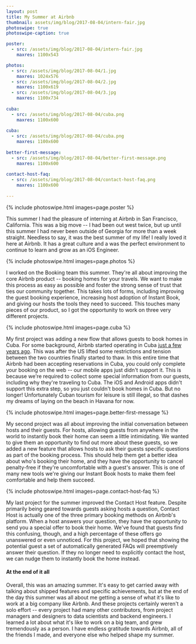 ```yaml
---
layout: post
title: My Summer at Airbnb
thumbnail: assets/img/blog/2017-08-04/intern-fair.jpg
photoswipe: true
photoswipe-caption: true

poster:
  - src: /assets/img/blog/2017-08-04/intern-fair.jpg
    maxres: 1100x543

photos:
  - src: /assets/img/blog/2017-08-04/1.jpg
    maxres: 1024x576
  - src: /assets/img/blog/2017-08-04/2.jpg
    maxres: 1100x619
  - src: /assets/img/blog/2017-08-04/3.jpg
    maxres: 1100x734
    
cuba:
  - src: /assets/img/blog/2017-08-04/cuba.png
    maxres: 1100x600
    
cuba:
  - src: /assets/img/blog/2017-08-04/cuba.png
    maxres: 1100x600
    
better-first-message:
  - src: /assets/img/blog/2017-08-04/better-first-message.png
    maxres: 1100x600
    
contact-host-faq:
  - src: /assets/img/blog/2017-08-04/contact-host-faq.png
    maxres: 1100x600
    
---
```


{% include photoswipe.html images=page.poster %}

This summer I had the pleasure of interning at Airbnb in San Francisco, California. This was a big move -- I had been out west twice, but up until this summer I had never been outside of Georgia for more than a week straight. Needless to say, it was the best summer of my life! I really loved it here at Airbnb. It has a great culture and a was the perfect environment to continue to learn and grow as an iOS Engineer.

{% include photoswipe.html images=page.photos %}

I worked on the Booking team this summer. They're all about improving the core Airbnb product -- booking homes for your travels. We want to make this process as easy as possible and foster the strong sense of trust that ties our community together. This takes lots of forms, including improving the guest booking experience, increasing host adoption of Instant Book, and giving our hosts the tools they need to succeed. This touches many pieces of our product, so I got the opportunity to work on three very different projects.

{% include photoswipe.html images=page.cuba %}

My first project was adding a new flow that allows guests to book homes in Cuba. For some background, Airbnb started operating in Cuba [just a few years ago](https://www.fastcompany.com/3044895/no-internet-no-credit-cards-no-problem-how-airbnb-launched-in-cuba). This was after the US lifted some restrictions and tension between the two countries finally started to thaw. In this entire time that Airbnb had been accepting reservations in Cuba, you could only complete your booking on the web -- our mobile apps just didn't support it. This is because we're required to collect some special information from our guests, including why they're traveling to Cuba. The iOS and Android apps didn't support this extra step, so you just couldn't book homes in Cuba. But no longer! Unfortunately Cuban tourism for leisure is still illegal, so that dashes my dreams of laying on the beach in Havana for now.

{% include photoswipe.html images=page.better-first-message %}

My second project was all about improving the initial conversation between hosts and their guests. For hosts, allowing guests from anywhere in the world to instantly book their home can seem a little intimidating. We wanted to give them an opportunity to find out more about these guests, so we added a new feature that allows hosts to ask their guests specific questions as part of the booking process. This should help them get a better idea about who's booking their home, and they have the opportunity to cancel penalty-free if they're uncomfortable with a guest's answer. This is one of many new tools we're giving our Instant Book hosts to make them feel comfortable and help them succeed.

{% include photoswipe.html images=page.contact-host-faq %}

My last project for the summer improved the Contact Host feature. Despite primarily being geared towards guests asking hosts a question, Contact Host is actually one of the three primary booking methods on Airbnb's platform. When a host answers your question, they have the opportunity to send you a special offer to book their home. We've found that guests find this confusing, though, and a high percentage of these offers go unanswered or even unnoticed. For this project, we hoped that showing the potential guest a set of automatically generated FAQs will preemptively answer their question. If they no longer need to explicitly contact the host, we can nudge them to instantly book the home instead.

<h4>At the end of it all</h4>

Overall, this was an amazing summer. It's easy to get carried away with talking about shipped features and specific achievements, but at the end of the day this summer was all about me getting a sense of what it's like to work at a big company like Airbnb. And these projects certainly weren't a solo effort -- every project had many other contributors, from project managers and designers to data scientists and backend engineers. I learned a lot about what it's like to work on a big team, and grew tremendously as a person. I have endless gratitude towards Airbnb, all of the friends I made, and everyone else who helped shape my summer.
